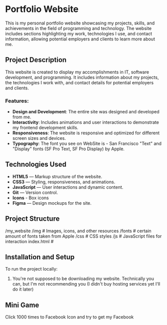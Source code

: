 # Portfolio Website

This is my personal portfolio website showcasing my projects, skills, and achievements in the field of programming and technology. The website includes sections highlighting my work, technologies I use, and contact information, allowing potential employers and clients to learn more about me.

## Project Description

This website is created to display my accomplishments in IT, software development, and programming. It includes information about my projects, the technologies I work with, and contact details for potential employers and clients.

### Features:
- **Design and Development**: The entire site was designed and developed from me.
- **Interactivity**: Includes animations and user interactions to demonstrate my frontend development skills.
- **Responsiveness**: The website is responsive and optimized for different screen sizes and devices.
- **Typography**: The font you see on WebSite is - San Francisco "Text" and "Display" fonts (SF Pro Text, SF Pro Display) by Apple.

## Technologies Used

- **HTML5** — Markup structure of the website.
- **CSS3** — Styling, responsiveness, and animations.
- **JavaScript** — User interactions and dynamic content.
- **Git** — Version control.
- **Icons** - Box icons
- **Figma** — Design mockups for the site.

## Project Structure
/my_website /img # Images, icons, and other resources /fonts # certain amount of fonts taken from Apple /css # CSS styles /js # JavaScript files for interaction index.html #

## Installation and Setup

To run the project locally:

1. You're not supposed to be downloading my website. Technically you can, but I'm not recommending you (I didn't buy hosting services yet I'll do it later)

## Mini Game

Click 1000 times to Facebook Icon and try to get my Facebook